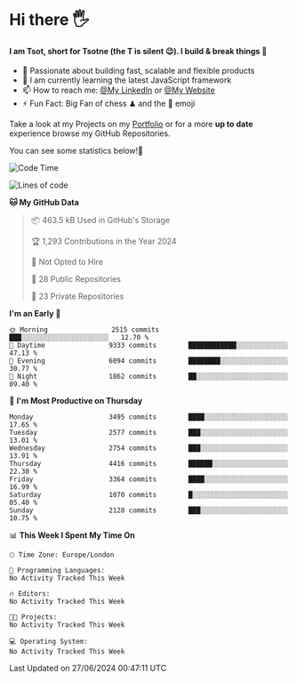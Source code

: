# Hi there :raised_hand_with_fingers_splayed:
#### I am Tsot, short for Tsotne (the T is silent :wink:). I build & break things :space_invader:
- :telescope: Passionate about building fast, scalable and flexible products
- :seedling: I am currently learning the latest JavaScript framework 
- :mailbox: How to reach me: [@My LinkedIn](https://www.linkedin.com/in/tsotne-gvadzabia/) or [@My Website](https://tsotne.co.uk/contact)
- :zap: Fun Fact: Big Fan of chess ♟ and the 👾 emoji

Take a look at my Projects on my [Portfolio](https://tsotne.co.uk/) or for a more **up to date** experience browse my GitHub Repositories.

You can see some statistics below!:space_invader:
<!--START_SECTION:waka-->
![Code Time](http://img.shields.io/badge/Code%20Time-761%20hrs%202%20mins-blue)

![Lines of code](https://img.shields.io/badge/From%20Hello%20World%20I%27ve%20Written-6.6%20million%20lines%20of%20code-blue)

**🐱 My GitHub Data** 

> 📦 463.5 kB Used in GitHub's Storage 
 > 
> 🏆 1,293 Contributions in the Year 2024
 > 
> 🚫 Not Opted to Hire
 > 
> 📜 28 Public Repositories 
 > 
> 🔑 23 Private Repositories 
 > 
**I'm an Early 🐤** 

```text
🌞 Morning                2515 commits        ███░░░░░░░░░░░░░░░░░░░░░░   12.70 % 
🌆 Daytime                9333 commits        ████████████░░░░░░░░░░░░░   47.13 % 
🌃 Evening                6094 commits        ████████░░░░░░░░░░░░░░░░░   30.77 % 
🌙 Night                  1862 commits        ██░░░░░░░░░░░░░░░░░░░░░░░   09.40 % 
```
📅 **I'm Most Productive on Thursday** 

```text
Monday                   3495 commits        ████░░░░░░░░░░░░░░░░░░░░░   17.65 % 
Tuesday                  2577 commits        ███░░░░░░░░░░░░░░░░░░░░░░   13.01 % 
Wednesday                2754 commits        ███░░░░░░░░░░░░░░░░░░░░░░   13.91 % 
Thursday                 4416 commits        ██████░░░░░░░░░░░░░░░░░░░   22.30 % 
Friday                   3364 commits        ████░░░░░░░░░░░░░░░░░░░░░   16.99 % 
Saturday                 1070 commits        █░░░░░░░░░░░░░░░░░░░░░░░░   05.40 % 
Sunday                   2128 commits        ███░░░░░░░░░░░░░░░░░░░░░░   10.75 % 
```


📊 **This Week I Spent My Time On** 

```text
🕑︎ Time Zone: Europe/London

💬 Programming Languages: 
No Activity Tracked This Week

🔥 Editors: 
No Activity Tracked This Week

🐱‍💻 Projects: 
No Activity Tracked This Week

💻 Operating System: 
No Activity Tracked This Week
```


 Last Updated on 27/06/2024 00:47:11 UTC
<!--END_SECTION:waka-->
